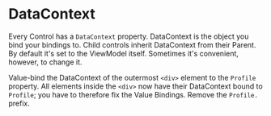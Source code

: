 ﻿---
Title: DataContext
CodeTask: /resources/020_profile_detail/20_datacontext.dothtml.csx
---

# DataContext

Every Control has a `DataContext` property. DataContext is the object you bind your bindings to. Child controls inherit DataContext from their Parent. By default it's set to the ViewModel itself. Sometimes it's convenient, however, to change it.

Value-bind the DataContext of the outermost `<div>` element to the `Profile` property. All elements inside the `<div>` now have their DataContext bound to `Profile`; you have to therefore fix the Value Bindings. Remove the `Profile.` prefix.
